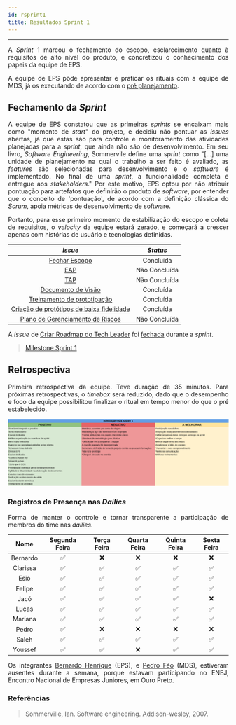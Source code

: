 ```yaml
---
id: rsprint1    
title: Resultados Sprint 1
---
```


***

<p align="justify">
A <i>Sprint</i> 1 marcou o fechamento do escopo, esclarecimento quanto à requisitos de alto nível do produto, e concretizou o conhecimento dos papeis da equipe de EPS.</p>
<p align="justify">
A equipe de EPS pôde apresentar e praticar os rituais com a equipe de MDS, já os executando de acordo com o <a href="https://github.com/fga-eps-mds/Kalkuli/issues/29#issuecomment-417827556">pré planejamento</a>.</p>

## Fechamento da _Sprint_   

<p align="justify">
A equipe de EPS constatou que as primeiras <i>sprints</i> se encaixam mais como "momento de <i>start</i>" do projeto, e decidiu não pontuar as <i>issues</i> abertas, já que estas são para controle e monitoramento das atividades planejadas para a <i>sprint</i>, que ainda não são de desenvolvimento. Em seu livro, <i>Software Engineering</i>, Sommervile define uma <i>sprint</i> como "[...] uma unidade de planejamento na qual o trabalho a ser feito é avaliado, as <i>features</i> são selecionadas para desenvolvimento e o <i>software</i> é implementado. No final de uma <i>sprint</i>, a funcionalidade completa é entregue aos <i>stakeholders</i>." 
Por este motivo, EPS optou por não atribuir pontuação para artefatos que definirão o produto de <i>software</i>, por entender que o conceito de 'pontuação', de acordo com a definição clássica do <i>Scrum</i>, apoia métricas de desenvolvimento de software.</p>
<p align="justify">
Portanto, para esse primeiro momento de estabilização do escopo e coleta de requisitos, o <i>velocity</i> da equipe estará zerado, e começará a crescer apenas com histórias de usuário e tecnologias definidas.
</p>    


|     _Issue_      |     _Status_    |
|:--------------:|:---------------:|
|[Fechar Escopo](https://github.com/fga-eps-mds/Kalkuli/issues/7)| Concluída |
|[EAP](https://github.com/fga-eps-mds/Kalkuli/issues/11)| Não Concluída |
|[TAP](https://github.com/fga-eps-mds/Kalkuli/issues/12)| Não Concluída |
|[Documento de Visão](https://github.com/fga-eps-mds/Kalkuli/issues/26)| Concluída |
|[Treinamento de prototipação](https://github.com/fga-eps-mds/Kalkuli/issues/5)| Concluída |
|[Criação de protótipos de baixa fidelidade](https://github.com/fga-eps-mds/Kalkuli/issues/28) | Concluída |
|[Plano de Gerenciamento de Riscos](https://github.com/fga-eps-mds/Kalkuli/issues/9)| Não Concluída |


A _Issue_ de [Criar Roadmap do Tech Leader](https://github.com/fga-eps-mds/Kalkuli/issues/21) foi [fechada](https://github.com/fga-eps-mds/Kalkuli/issues/21#issuecomment-417896496) durante a _sprint_.


> [Milestone Sprint 1](https://github.com/fga-eps-mds/Kalkuli/issues?q=is%3Aissue+milestone%3A%22Sprint+1%22+is%3Aclosed)

## Retrospectiva
<p align="justify">
Primeira retrospectiva da equipe. Teve duração de 35 minutos. Para próximas retrospectivas, o <i>timebox</i> será reduzido, dado que o desempenho e foco da equipe possibilitou finalizar o ritual em tempo menor do que o pré estabelecido.
</p>   

![S1](assets/Retrospectiva-S1.png "Sprint 1")

### Registros de Presença nas _Dailies_   

<p align="justify">
Forma de manter o controle e tornar transparente a participação de membros do time nas <i>dailies</i>.
</p>   


| Nome    |Segunda Feira      | Terça Feira      | Quarta Feira     | Quinta Feira      | Sexta Feira      |     
|:-----:  |:-----------------:|:----------------:|:----------------:|:-----------------:|:----------------:|
|Bernardo |:white_check_mark: |       :x:        |       :x:        |       :x:         |       :x:        |
|Clarissa |:white_check_mark: |:white_check_mark:|:white_check_mark:|:white_check_mark: |:white_check_mark:|
|Esio     |:white_check_mark: |:white_check_mark:|:white_check_mark:|:white_check_mark: |:white_check_mark:|
|Felipe   |:white_check_mark: |:white_check_mark:|:white_check_mark:|:white_check_mark: |:white_check_mark:|
|Jacó     |:white_check_mark: |:white_check_mark:|:white_check_mark:|:white_check_mark: |       :x:        |
|Lucas    |:white_check_mark: |:white_check_mark:|:white_check_mark:|:white_check_mark: |:white_check_mark:|
|Mariana  |:white_check_mark: |:white_check_mark:|:white_check_mark:|:white_check_mark: |:white_check_mark:|
|Pedro    |:white_check_mark: |      :x:         |       :x:        |       :x:         |       :x:        |
|Saleh    |:white_check_mark: |:white_check_mark:|:white_check_mark:|:white_check_mark: |:white_check_mark:|
|Youssef  |:white_check_mark: |:white_check_mark:|       :x:        |:white_check_mark: |:white_check_mark:|    

<p align="justify">
Os integrantes <a href="https://github.com/bernardohrl">Bernardo Henrique</a> (EPS), e <a href="https://github.com/Phe0">Pedro Féo</a> (MDS), estiveram ausentes durante a semana, porque estavam participando no ENEJ, Encontro Nacional de Empresas Juniores, em Ouro Preto.  
</p> 


### Referências   

> Sommerville, Ian. Software engineering. Addison-wesley, 2007.
